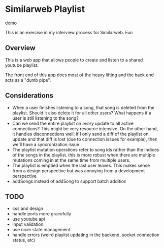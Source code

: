 # Similarweb Playlist

[demo](https://similarweb-dj.herokuapp.com)

This is an exercise in my interview process for Similarweb. Fun

## Overview

This is a web app that allows people to create and listen to a shared youtube
playlist.

The front end of this app does most of the heavy lifting and the back end acts
as a "dumb pipe".

## Considerations

- When a user finishes listening to a song, that song is deleted from the
  playlist. Should it also delete it for all other users? What happens if a user
  is still listening to the song?
- Can we send the entire playlist on _every_ update to all active connections?
  This might be very resource intensive. On the other hand, it handles
  disconnections well: if I only send a diff of the playlist on update and that
  diff is lost (due to connection issues for example), then we'll have a
  syncronization issue.
- The playlist mutation operations refer to song ids rather than the indices of
  the songs in the playlist. this is more robust when there are multiple
  mutations coming in at the same time from multiple users.
- The playlist is emptied when the last user leaves. This makes sense from a
  design perspective but was annoying from a development perspective
- addSongs instead of addSong to support batch addition

## TODO

- css and design
- handle ports more gracefully
- use youtube api
- input validation
- use nicer state management
- handle errors (weird playlist updating in the backend, socket connection
  status, etc)
